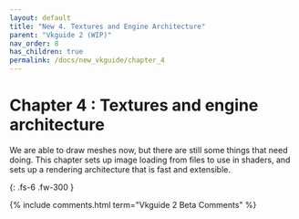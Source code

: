 ---layout: defaulttitle: "New 4. Textures and Engine Architecture"parent: "Vkguide 2 (WIP)"nav_order: 8has_children: truepermalink: /docs/new_vkguide/chapter_4---# Chapter 4 : Textures and engine architectureWe are able to draw meshes now, but there are still some things that need doing. This chapter sets up image loading from files to use in shaders, and sets up a rendering architecture that is fast and extensible.{: .fs-6 .fw-300 }{% include comments.html term="Vkguide 2 Beta Comments" %}